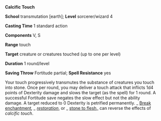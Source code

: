  **Calcific Touch**

**School** transmutation [earth]; **Level** sorcerer/wizard 4

**Casting Time** 1 standard action

**Components** V, S

**Range** touch

**Target** creature or creatures touched (up to one per level)

**Duration** 1 round/level

**Saving Throw** Fortitude partial; **Spell Resistance** yes

Your touch progressively transmutes the substance of creatures you touch into stone. Once per round, you may deliver a touch attack that inflicts 1d4 points of Dexterity damage and slows the target (as the spell) for 1 round. A successful Fortitude save negates the slow effect but not the ability damage. A target reduced to 0 Dexterity is petrified permanently. _ [Break enchantment](../../spells/breakEnchantment.md#_break-enchantment)_, _ [restoration](../../spells/restoration.md#_restoration)_, or _ [stone to flesh](../../spells/stoneToFlesh.md#_stone-to-flesh)_ can reverse the effects of _calcific touch_.

